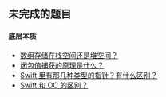 ## 未完成的题目

#### 底层本质

- [数组存储在栈空间还是堆空间？](https://github.com/RayJiang16/Swift-Review/blob/master/MD/探究本质2/String.md)
- [闭包值捕获的原理是什么？](https://github.com/RayJiang16/Swift-Review/blob/master/MD/闭包/闭包捕获.md)
- [Swift 里有那几种类型的指针？有什么区别？](https://github.com/RayJiang16/Swift-Review/blob/master/MD/指针/指针.md)
- [Swift 和 OC 的区别？](https://github.com/RayJiang16/Swift-Review/blob/master/MD/特性和优化/Swift编译流程.md)



